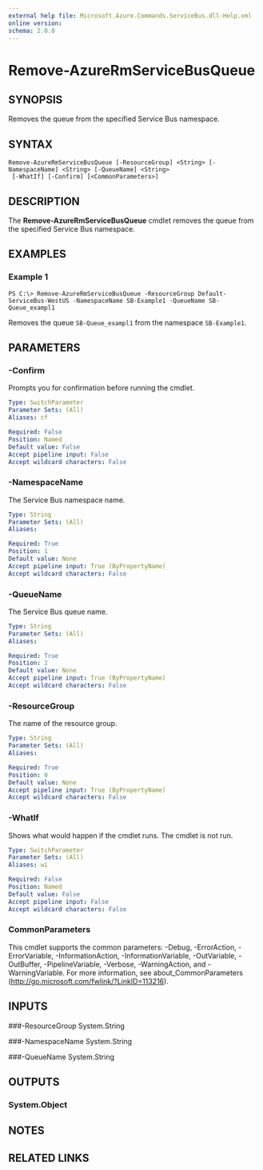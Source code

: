 ```yaml
---
external help file: Microsoft.Azure.Commands.ServiceBus.dll-Help.xml
online version: 
schema: 2.0.0
---
```


# Remove-AzureRmServiceBusQueue

## SYNOPSIS
Removes the queue from the specified Service Bus namespace.

## SYNTAX

```
Remove-AzureRmServiceBusQueue [-ResourceGroup] <String> [-NamespaceName] <String> [-QueueName] <String>
 [-WhatIf] [-Confirm] [<CommonParameters>]
```

## DESCRIPTION
The **Remove-AzureRmServiceBusQueue** cmdlet removes the queue from the specified Service Bus namespace.

## EXAMPLES

### Example 1
```
PS C:\> Remove-AzureRmServiceBusQueue -ResourceGroup Default-ServiceBus-WestUS -NamespaceName SB-Example1 -QueueName SB-Queue_exampl1
```

Removes the queue `SB-Queue_exampl1` from the namespace `SB-Example1`.

## PARAMETERS

### -Confirm
Prompts you for confirmation before running the cmdlet.

```yaml
Type: SwitchParameter
Parameter Sets: (All)
Aliases: cf

Required: False
Position: Named
Default value: False
Accept pipeline input: False
Accept wildcard characters: False
```

### -NamespaceName
The Service Bus namespace name.

```yaml
Type: String
Parameter Sets: (All)
Aliases: 

Required: True
Position: 1
Default value: None
Accept pipeline input: True (ByPropertyName)
Accept wildcard characters: False
```

### -QueueName
The Service Bus queue name.

```yaml
Type: String
Parameter Sets: (All)
Aliases: 

Required: True
Position: 2
Default value: None
Accept pipeline input: True (ByPropertyName)
Accept wildcard characters: False
```

### -ResourceGroup
The name of the resource group.

```yaml
Type: String
Parameter Sets: (All)
Aliases: 

Required: True
Position: 0
Default value: None
Accept pipeline input: True (ByPropertyName)
Accept wildcard characters: False
```

### -WhatIf
Shows what would happen if the cmdlet runs.
The cmdlet is not run.

```yaml
Type: SwitchParameter
Parameter Sets: (All)
Aliases: wi

Required: False
Position: Named
Default value: False
Accept pipeline input: False
Accept wildcard characters: False
```

### CommonParameters
This cmdlet supports the common parameters: -Debug, -ErrorAction, -ErrorVariable, -InformationAction, -InformationVariable, -OutVariable, -OutBuffer, -PipelineVariable, -Verbose, -WarningAction, and -WarningVariable. For more information, see about_CommonParameters (http://go.microsoft.com/fwlink/?LinkID=113216).

## INPUTS

###-ResourceGroup
 System.String

###-NamespaceName
 System.String

###-QueueName
 System.String


## OUTPUTS

### System.Object

## NOTES

## RELATED LINKS

